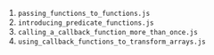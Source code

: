 1. `passing_functions_to_functions.js`
2. `introducing_predicate_functions.js`
3. `calling_a_callback_function_more_than_once.js`
4. `using_callback_functions_to_transform_arrays.js`
